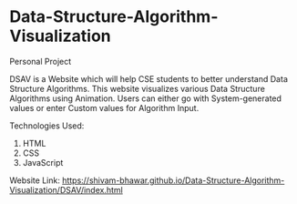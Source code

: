 # Data-Structure-Algorithm-Visualization
Personal Project

DSAV is a Website which will help CSE students to better understand Data Structure Algorithms. This website visualizes various Data Structure Algorithms using Animation. Users can either go with System-generated values or enter Custom values for Algorithm Input.

Technologies Used:
1. HTML
2. CSS
3. JavaScript

Website Link: https://shivam-bhawar.github.io/Data-Structure-Algorithm-Visualization/DSAV/index.html
